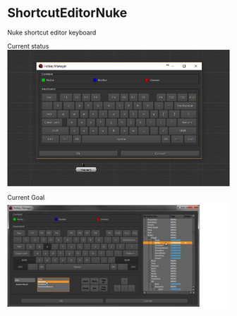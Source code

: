 # ShortcutEditorNuke
Nuke shortcut editor keyboard

Current status
![alt text](reference/samples/dialog.png "Current Keyboard status")

Current Goal
![alt text](reference/Spec.png "Dialog goal")
